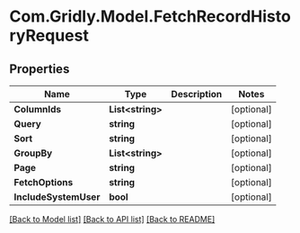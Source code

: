 
# Com.Gridly.Model.FetchRecordHistoryRequest

## Properties

Name | Type | Description | Notes
------------ | ------------- | ------------- | -------------
**ColumnIds** | **List&lt;string&gt;** |  | [optional] 
**Query** | **string** |  | [optional] 
**Sort** | **string** |  | [optional] 
**GroupBy** | **List&lt;string&gt;** |  | [optional] 
**Page** | **string** |  | [optional] 
**FetchOptions** | **string** |  | [optional] 
**IncludeSystemUser** | **bool** |  | [optional] 

[[Back to Model list]](../README.md#documentation-for-models)
[[Back to API list]](../README.md#documentation-for-api-endpoints)
[[Back to README]](../README.md)

